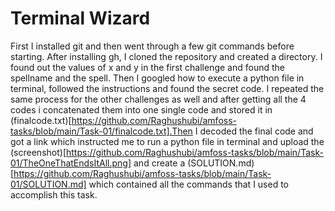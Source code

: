# Terminal Wizard
First I installed git and then went through a few git commands before starting. After installing gh, I cloned the repository and created a directory. I found out the values of x and y in the first challenge and found the spellname and the spell. Then I googled how to execute a python file in terminal, followed the instructions and found the secret code. 
I repeated the same process for the other challenges as well and after getting all the 4 codes i concatenated them into one single code and stored it in (finalcode.txt)[https://github.com/Raghushubi/amfoss-tasks/blob/main/Task-01/finalcode.txt].Then I decoded the final code and got a link which instructed me to run a python file in terminal and upload the (screenshot)[https://github.com/Raghushubi/amfoss-tasks/blob/main/Task-01/TheOneThatEndsItAll.png] and create a (SOLUTION.md)[https://github.com/Raghushubi/amfoss-tasks/blob/main/Task-01/SOLUTION.md] which contained all the commands that I used to accomplish this task. 
